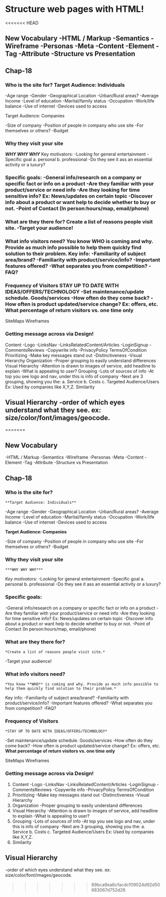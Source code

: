 # Structure web pages with HTML!

<<<<<<< HEAD
## New Vocabulary -HTML / Markup -Semantics -Wireframe -Personas -Meta -Content -Element -Tag -Attribute -Structure vs Presentation

## Chap-18

### Who is the site for? Target Audience: Individuals

-Age range -Gender -Geographical Location -Urban/Rural areas? -Average Income -Level of education -Marital/family status -Occupation -Work/life balance -Use of internet -Devices used to access

Target Audience: Companies

-Size of company -Position of people in company who use site -For themselves or others? -Budget

### Why they visit your site

***WHY WHY WHY***
Key motivators: -Looking for general entertainment -Specific goal a. personal b. professional -Do they see it ass an essential activity or a luxury?

### Specific goals: -General info/research on a company or specific fact or info on a product -Are they familiar with your product/service or need info -Are they looking for time sensitive info? Ex: News/updates on certain topic -Discover info about a product or want help to decide whether to buy or not. -Point of Contact (In person:hours/map, email/phone)

### What are they there for? Create a list of reasons people visit site. -Target your audience!

### What info visitors need? You know WHO is coming and why. Provide as much info possible to help them quickly find solution to their problem. Key info: -Familiarity of subject area/brand? -Familiarity with product/service/info? -Important features offered? -What separates you from competition? -FAQ?

### Frequency of Visitors STAY UP TO DATE WITH IDEAS/OFFERS/TECHNOLOGY -Set maintenance/update schedule. Goods/services -How often do they come back? -How often is product updated/service change? Ex: offers, etc. What percentage of return visitors vs. one time only

SiteMaps Wireframes

### Getting message across via Design!

Content -Logo -LinksNav -LinksRelatedContent/Articles -LoginSignup -CommentsReviews -Copywrite info -PrivacyPolicy TermsOfCondition
Prioritizing -Make key messages stand out -Distinctiveness -Visual Hierarchy
Organization -Proper grouping to easily understand differences
Visual Hierarchy -Attention is drawn to images of service, add headline to explain -What is appealing to user?
Grouping -Lots of sources of info -At top you see logo and nav, under this is info of company -Next are 3 grouping, showing you the: a. Service b. Costs c. Targeted Audience/Users Ex: Used by companies like X,Y,Z.
Similarity
## Visual Hierarchy -order of which eyes understand what they see. ex: size/color/font/images/geocode.
=======
## New Vocabulary
-HTML / Markup
-Semantics
-Wireframe
-Personas
-Meta
-Content
-Element
-Tag
-Attribute
-Structure vs Presentation

## Chap-18

### Who is the site for?
	**Target Audience: Individuals**

-Age range
-Gender
-Geographical Location
-Urban/Rural areas?
-Average Income
-Level of education
-Marital/family status
-Occupation
-Work/life balance
-Use of internet
-Devices used to access

**Target Audience: Companies**

-Size of company
-Position of people in company who use site
-For themselves or others?
-Budget

### Why they visit your site

	***WHY WHY WHY***

*Key motivators:*
-Looking for general entertainment
-Specific goal
a. personal
b. professional
-Do they see it ass an essential activity or a luxury?

### Specific goals:
-General info/research on a company or specific fact or info on a product
-Are they familiar with your product/service or need info
-Are they looking for time sensitive info? Ex: News/updates on certain topic
-Discover info about a product or want help to decide whether to buy or not.
-Point of Contact (In person:hours/map, email/phone)

### What are they there for?
	*Create a list of reasons people visit site.*
-Target your audience!


### What info visitors need?
	*You know **WHO** is coming and why. Provide as much info possible to help them quickly find solution to their problem.*
Key info:
-Familiarity of subject area/brand?
-Familiarity with product/service/info?
-Important features offered?
-What separates you from competition?
-FAQ?


### Frequency of Visitors
	*STAY UP TO DATE WITH IDEAS/OFFERS/TECHNOLOGY*
-Set maintenance/update schedule.
	Goods/services
-How often do they come back?
-How often is product updated/service change? Ex: offers, etc.
	**What percentage of return visitors vs. one time only**


SiteMaps
Wireframes




### Getting message across via Design!

1. Content
	-Logo
	-LinksNav
	-LinksRelatedContent/Articles
	-LoginSignup
	-CommentsReviews
	-Copywrite info
	-PrivacyPolicy TermsOfCondition
2. Prioritizing
-Make key messages stand out
-Distinctiveness
-Visual Hierarchy
3. Organization
-Proper grouping to easily understand differences
4. Visual Hierarchy
-Attention is drawn to images of service, add headline to explain
-What is appealing to user?
5. Grouping
-Lots of sources of info
-At top you see logo and nav, under this is info of company
-Next are 3 grouping, showing you the:
	a. Service
	b. Costs
	c. Targeted Audience/Users Ex: Used by companies like X,Y,Z.
6. Similarity


## Visual Hierarchy
-order of which eyes understand what they see.
	ex: size/color/font/images/geocode.
>>>>>>> 69bca9ea6cfacdcf09024d92d50683067d752d26
